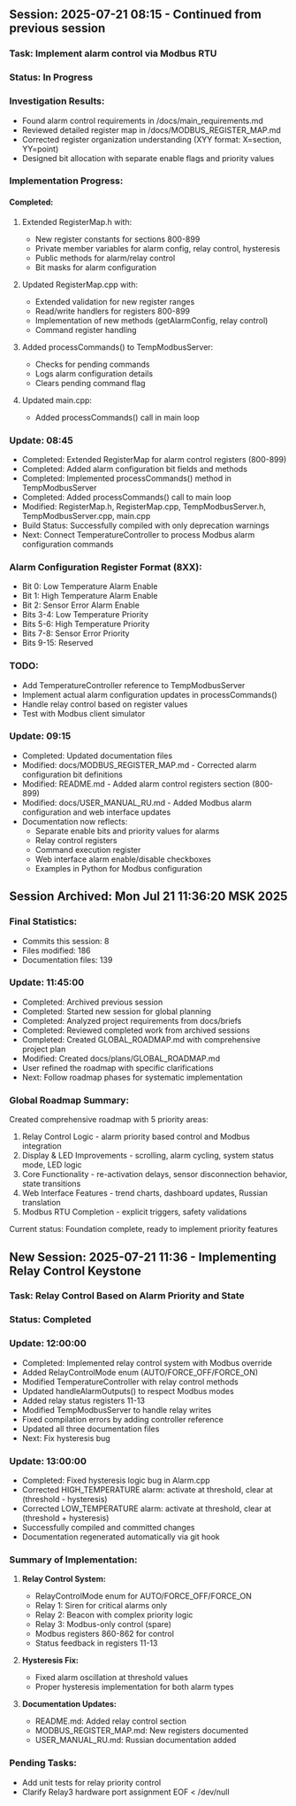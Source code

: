 ## Session: 2025-07-21 08:15 - Continued from previous session
### Task: Implement alarm control via Modbus RTU
### Status: In Progress

### Investigation Results:
- Found alarm control requirements in /docs/main_requirements.md
- Reviewed detailed register map in /docs/MODBUS_REGISTER_MAP.md
- Corrected register organization understanding (XYY format: X=section, YY=point)
- Designed bit allocation with separate enable flags and priority values

### Implementation Progress:
#### Completed:
1. Extended RegisterMap.h with:
   - New register constants for sections 800-899
   - Private member variables for alarm config, relay control, hysteresis
   - Public methods for alarm/relay control
   - Bit masks for alarm configuration

2. Updated RegisterMap.cpp with:
   - Extended validation for new register ranges
   - Read/write handlers for registers 800-899
   - Implementation of new methods (getAlarmConfig, relay control)
   - Command register handling

3. Added processCommands() to TempModbusServer:
   - Checks for pending commands
   - Logs alarm configuration details
   - Clears pending command flag

4. Updated main.cpp:
   - Added processCommands() call in main loop

### Update: 08:45
- Completed: Extended RegisterMap for alarm control registers (800-899)
- Completed: Added alarm configuration bit fields and methods
- Completed: Implemented processCommands() method in TempModbusServer
- Completed: Added processCommands() call to main loop
- Modified: RegisterMap.h, RegisterMap.cpp, TempModbusServer.h, TempModbusServer.cpp, main.cpp
- Build Status: Successfully compiled with only deprecation warnings
- Next: Connect TemperatureController to process Modbus alarm configuration commands

### Alarm Configuration Register Format (8XX):
- Bit 0: Low Temperature Alarm Enable
- Bit 1: High Temperature Alarm Enable  
- Bit 2: Sensor Error Alarm Enable
- Bits 3-4: Low Temperature Priority
- Bits 5-6: High Temperature Priority
- Bits 7-8: Sensor Error Priority
- Bits 9-15: Reserved

### TODO:
- Add TemperatureController reference to TempModbusServer
- Implement actual alarm configuration updates in processCommands()
- Handle relay control based on register values
- Test with Modbus client simulator

### Update: 09:15
- Completed: Updated documentation files
- Modified: docs/MODBUS_REGISTER_MAP.md - Corrected alarm configuration bit definitions
- Modified: README.md - Added alarm control registers section (800-899)
- Modified: docs/USER_MANUAL_RU.md - Added Modbus alarm configuration and web interface updates
- Documentation now reflects:
  - Separate enable bits and priority values for alarms
  - Relay control registers
  - Command execution register
  - Web interface alarm enable/disable checkboxes
  - Examples in Python for Modbus configuration
## Session Archived: Mon Jul 21 11:36:20 MSK 2025
### Final Statistics:
- Commits this session:        8
- Files modified:      186
- Documentation files:      139

### Update: 11:45:00
- Completed: Archived previous session
- Completed: Started new session for global planning
- Completed: Analyzed project requirements from docs/briefs
- Completed: Reviewed completed work from archived sessions
- Completed: Created GLOBAL_ROADMAP.md with comprehensive project plan
- Modified: Created docs/plans/GLOBAL_ROADMAP.md
- User refined the roadmap with specific clarifications
- Next: Follow roadmap phases for systematic implementation

### Global Roadmap Summary:
Created comprehensive roadmap with 5 priority areas:
1. Relay Control Logic - alarm priority based control and Modbus integration
2. Display & LED Improvements - scrolling, alarm cycling, system status mode, LED logic
3. Core Functionality - re-activation delays, sensor disconnection behavior, state transitions
4. Web Interface Features - trend charts, dashboard updates, Russian translation
5. Modbus RTU Completion - explicit triggers, safety validations

Current status: Foundation complete, ready to implement priority features

## New Session: 2025-07-21 11:36 - Implementing Relay Control Keystone
### Task: Relay Control Based on Alarm Priority and State
### Status: Completed

### Update: 12:00:00
- Completed: Implemented relay control system with Modbus override
- Added RelayControlMode enum (AUTO/FORCE_OFF/FORCE_ON)
- Modified TemperatureController with relay control methods
- Updated handleAlarmOutputs() to respect Modbus modes
- Added relay status registers 11-13
- Modified TempModbusServer to handle relay writes
- Fixed compilation errors by adding controller reference
- Updated all three documentation files
- Next: Fix hysteresis bug

### Update: 13:00:00
- Completed: Fixed hysteresis logic bug in Alarm.cpp
- Corrected HIGH_TEMPERATURE alarm: activate at threshold, clear at (threshold - hysteresis)
- Corrected LOW_TEMPERATURE alarm: activate at threshold, clear at (threshold + hysteresis)
- Successfully compiled and committed changes
- Documentation regenerated automatically via git hook

### Summary of Implementation:
1. **Relay Control System:**
   - RelayControlMode enum for AUTO/FORCE_OFF/FORCE_ON
   - Relay 1: Siren for critical alarms only
   - Relay 2: Beacon with complex priority logic
   - Relay 3: Modbus-only control (spare)
   - Modbus registers 860-862 for control
   - Status feedback in registers 11-13

2. **Hysteresis Fix:**
   - Fixed alarm oscillation at threshold values
   - Proper hysteresis implementation for both alarm types

3. **Documentation Updates:**
   - README.md: Added relay control section
   - MODBUS_REGISTER_MAP.md: New registers documented
   - USER_MANUAL_RU.md: Russian documentation added

### Pending Tasks:
- Add unit tests for relay priority control
- Clarify Relay3 hardware port assignment
EOF < /dev/null